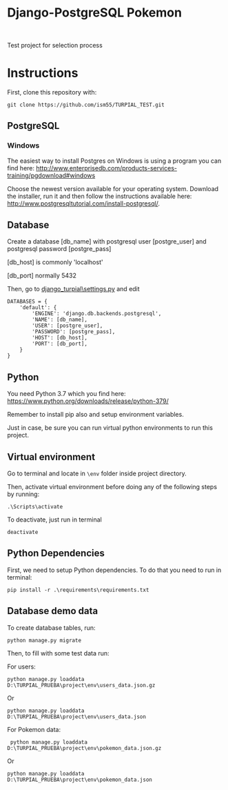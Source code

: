 # Django-PostgreSQL Pokemon
<br/>

Test project for selection process

# Instructions

First, clone this repository with:

```
git clone https://github.com/ism55/TURPIAL_TEST.git
```
## PostgreSQL

### Windows
The easiest way to install Postgres on Windows is using a program you can find here: http://www.enterprisedb.com/products-services-training/pgdownload#windows

Choose the newest version available for your operating system. Download the installer, run it and then follow the instructions available here: http://www.postgresqltutorial.com/install-postgresql/.

## Database

Create a database [db_name] with postgresql user [postgre_user] and postgresql password [postgre_pass]

[db_host] is commonly 'localhost'

[db_port] normally 5432


Then, go to [django_turpial\settings.py](https://github.com/ism55/TURPIAL_TEST/blob/8c87bde7d2d29786b49ff0c669cb834d2fe002d0/project/env/django_turpial/settings.py#L80) and edit

```
DATABASES = {
    'default': {
        'ENGINE': 'django.db.backends.postgresql',
        'NAME': [db_name],
        'USER': [postgre_user],
        'PASSWORD': [postgre_pass],
        'HOST': [db_host],
        'PORT': [db_port],
    }
}

```

## Python

You need Python 3.7 which you find here: https://www.python.org/downloads/release/python-379/

Remember to install pip also and setup environment variables. 

Just in case, be sure you can run virtual python environments to run this project.

## Virtual environment

Go to terminal and locate in ```\env``` folder inside project directory. 

Then, activate virtual environment before doing any of the following steps by running:

```
.\Scripts\activate
```

To deactivate, just run in terminal

```
deactivate
```

## Python Dependencies

First, we need to setup Python dependencies. To do that you need to run in terminal:

```
pip install -r .\requirements\requirements.txt

```

## Database demo data

To create database tables, run:

```
python manage.py migrate
```


Then, to fill with some test data run:

For users:
```
python manage.py loaddata D:\TURPIAL_PRUEBA\project\env\users_data.json.gz
```

Or

```
python manage.py loaddata D:\TURPIAL_PRUEBA\project\env\users_data.json
```



For Pokemon data:
```
 python manage.py loaddata D:\TURPIAL_PRUEBA\project\env\pokemon_data.json.gz
 ```

Or

```
python manage.py loaddata D:\TURPIAL_PRUEBA\project\env\pokemon_data.json
```
